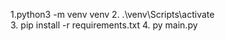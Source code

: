 1.python3 -m venv venv
2. .\venv\Scripts\activate  
3. pip install -r requirements.txt
4. py main.py
